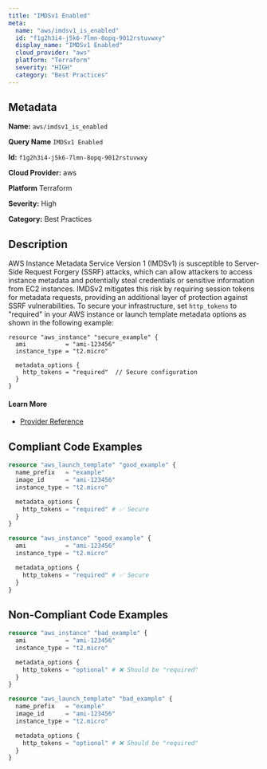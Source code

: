 ```yaml
---
title: "IMDSv1 Enabled"
meta:
  name: "aws/imdsv1_is_enabled"
  id: "f1g2h3i4-j5k6-7lmn-8opq-9012rstuvwxy"
  display_name: "IMDSv1 Enabled"
  cloud_provider: "aws"
  platform: "Terraform"
  severity: "HIGH"
  category: "Best Practices"
---
```

## Metadata

**Name:** `aws/imdsv1_is_enabled`

**Query Name** `IMDSv1 Enabled`

**Id:** `f1g2h3i4-j5k6-7lmn-8opq-9012rstuvwxy`

**Cloud Provider:** aws

**Platform** Terraform

**Severity:** High

**Category:** Best Practices

## Description
AWS Instance Metadata Service Version 1 (IMDSv1) is susceptible to Server-Side Request Forgery (SSRF) attacks, which can allow attackers to access instance metadata and potentially steal credentials or sensitive information from EC2 instances. IMDSv2 mitigates this risk by requiring session tokens for metadata requests, providing an additional layer of protection against SSRF vulnerabilities. To secure your infrastructure, set `http_tokens` to "required" in your AWS instance or launch template metadata options as shown in the following example:

```hcl
resource "aws_instance" "secure_example" {
  ami           = "ami-123456"
  instance_type = "t2.micro"

  metadata_options {
    http_tokens = "required"  // Secure configuration
  }
}
```

#### Learn More

 - [Provider Reference](https://registry.terraform.io/providers/hashicorp/aws/latest/docs/resources/instance#metadata-options)


## Compliant Code Examples
```terraform
resource "aws_launch_template" "good_example" {
  name_prefix   = "example"
  image_id      = "ami-123456"
  instance_type = "t2.micro"

  metadata_options {
    http_tokens = "required" # ✅ Secure
  }
}

```

```terraform
resource "aws_instance" "good_example" {
  ami           = "ami-123456"
  instance_type = "t2.micro"

  metadata_options {
    http_tokens = "required" # ✅ Secure
  }
}

```
## Non-Compliant Code Examples
```terraform
resource "aws_instance" "bad_example" {
  ami           = "ami-123456"
  instance_type = "t2.micro"

  metadata_options {
    http_tokens = "optional" # ❌ Should be "required"
  }
}

resource "aws_launch_template" "bad_example" {
  name_prefix   = "example"
  image_id      = "ami-123456"
  instance_type = "t2.micro"

  metadata_options {
    http_tokens = "optional" # ❌ Should be "required"
  }
}

```